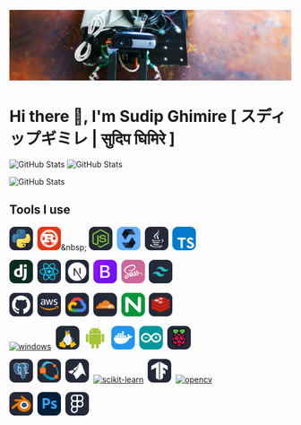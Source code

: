 ![Cover Photo](res/cover.jpg)

# Hi there 👋, I'm Sudip Ghimire [ スディップギミレ | सुदिप घिमिरे ]

![GitHub Stats](https://github-readme-stats.vercel.app/api/top-langs/?username=ghimiresdp&theme=radical&show_icons=true&hide_border=true&layout=compact)
![GitHub Stats](https://github-readme-stats.vercel.app/api?username=ghimiresdp&theme=radical&show_icons=true&hide_border=true&count_private=true)

![GitHub Stats](https://streak-stats.demolab.com?user=ghimiresdp&theme=radical&hide_border=true)

## Tools I use

<!-- [![My Skills](https://skillicons.dev/icons?i=python,rust,nodejs,solidity,java,ts&perline=6)](https://skillicons.dev) -->


<!-- [ Programming Languages ] -->
[<img src="https://raw.githubusercontent.com/tandpfun/skill-icons/main/icons/Python-Dark.svg" alt="python" width="42"/>](https://python.org)&nbsp;
[<img src="https://raw.githubusercontent.com/tandpfun/skill-icons/main/icons/Rust.svg" alt="rustlang" width="42" >]([https://rust-lang.org](https://www.rust-lang.org/))&nbsp;
[<img src="https://raw.githubusercontent.com/tandpfun/skill-icons/main/icons/NodeJS-Dark.svg" alt="nodejs" width="42"  />](https://nodejs.org)&nbsp;
[<img src="https://raw.githubusercontent.com/tandpfun/skill-icons/main/icons/Solidity.svg" alt="solidity" width="42" />](https://soliditylang.org/)&nbsp;
[<img src="https://raw.githubusercontent.com/tandpfun/skill-icons/main/icons/Java-Dark.svg" alt="java" width="42" />](https://www.java.com/en/)&nbsp;
[<img src="https://raw.githubusercontent.com/tandpfun/skill-icons/main/icons/TypeScript.svg" alt="typescript" width="42"  />](https://www.typescriptlang.org/)&nbsp;

<!-- [ Frameworks ] -->
[<img src="https://raw.githubusercontent.com/tandpfun/skill-icons/main/icons/Django.svg" alt="django" width="42" >](https://www.djangoproject.com/)&nbsp;
[<img src="https://raw.githubusercontent.com/tandpfun/skill-icons/main/icons/React-Dark.svg" alt="react" width="42"  />](https://react.dev/)&nbsp;
[<img src="https://raw.githubusercontent.com/tandpfun/skill-icons/main/icons/NextJS-Dark.svg" alt="next" width="42" >](https://nextjs.org/)&nbsp;
[<img src="https://raw.githubusercontent.com/tandpfun/skill-icons/main/icons/Bootstrap.svg" alt="bootstrap" width="42"  />](https://getbootstrap.com/)&nbsp;
[<img src="https://raw.githubusercontent.com/tandpfun/skill-icons/main/icons/Sass.svg" alt="sass" width="42"  />](https://sass-lang.com/)&nbsp;
[<img src="https://raw.githubusercontent.com/tandpfun/skill-icons/main/icons/TailwindCSS-Dark.svg" alt="tailwind" width="42" >](https://tailwindui.com/)&nbsp;

<!-- second line -->
<!-- [<img src="https://raw.githubusercontent.com/tandpfun/skill-icons/main/icons/Actix-Dark.svg" alt="actix" width="42"  />](https://actix.rs/)&nbsp; -->

<!-- [ Cloud ] -->
[<img src="https://raw.githubusercontent.com/tandpfun/skill-icons/main/icons/Github-Dark.svg" alt="github" width="42" >](https://github.com/)&nbsp;
[<img src="https://raw.githubusercontent.com/tandpfun/skill-icons/main/icons/AWS-Dark.svg" alt="aws" width="42" />](https://aws.amazon.com/)&nbsp;
[<img src="https://raw.githubusercontent.com/tandpfun/skill-icons/main/icons/GCP-Dark.svg" alt="gcp" width="42"  />](https://cloud.google.com/)&nbsp;
[<img src="https://raw.githubusercontent.com/tandpfun/skill-icons/main/icons/Cloudflare-Dark.svg" alt="cloudflare" width="42"  />](https://www.cloudflare.com/)&nbsp;
[<img src="https://raw.githubusercontent.com/tandpfun/skill-icons/main/icons/Nginx.svg" alt="nginx" width="42" >](https://nginx.org/)&nbsp;
[<img src="https://raw.githubusercontent.com/tandpfun/skill-icons/main/icons/Redis-Dark.svg" alt="redis" width="42"  />](https://redis.io/)&nbsp;

<!-- [ Platforms ] -->
[<img src="https://raw.githubusercontent.com/tandpfun/skill-icons/main/icons/Windows-Dark.svg" alt="windows" width="42" >](#)&nbsp;
[<img src="https://raw.githubusercontent.com/tandpfun/skill-icons/main/icons/Linux-Dark.svg" alt="ubuntu" width="42" >](#)&nbsp;
[<img src="https://raw.githubusercontent.com/devicons/devicon/master/icons/android/android-plain.svg" alt="android" width="42" >](#)&nbsp;
[<img src="https://raw.githubusercontent.com/tandpfun/skill-icons/main/icons/Docker.svg" alt="Docker" width="42"  />](#)&nbsp;
[<img src="https://raw.githubusercontent.com/tandpfun/skill-icons/main/icons/Arduino.svg" alt="arduino" width="42" />](https://www.arduino.cc/)&nbsp;
[<img src="https://raw.githubusercontent.com/tandpfun/skill-icons/main/icons/RaspberryPi-Dark.svg" alt="raspberry pi" width="42" />](https://www.raspberrypi.com/)&nbsp;

<!-- [ Data Science ] -->
[<img src="https://raw.githubusercontent.com/tandpfun/skill-icons/main/icons/PostgreSQL-Dark.svg" alt="postgresql" width="42" >](https://www.postgresql.org/)&nbsp;
[<img src="https://raw.githubusercontent.com/tandpfun/skill-icons/main/icons/Octave-Dark.svg" alt="octave" width="42" >](https://octave.org/)&nbsp;
[<img src="https://raw.githubusercontent.com/tandpfun/skill-icons/main/icons/Matlab-Dark.svg" alt="matlab" width="42" >]([https://.org/](https://www.mathworks.com/products/matlab.html))&nbsp;
[<img src="https://raw.githubusercontent.com/tandpfun/skill-icons/main/icons/ScikitLearn-Dark.svg" alt="scikit-learn" width="42" >](https://scikit-learn.org/stable/)&nbsp;
[<img src="https://raw.githubusercontent.com/tandpfun/skill-icons/main/icons/TensorFlow-Dark.svg" alt="tensorflow" width="42" >](https://www.tensorflow.org/)&nbsp;
[<img src="https://raw.githubusercontent.com/tandpfun/skill-icons/main/icons/OpenCV-Dark.svg" alt="opencv" width="42" >](https://opencv.org/)&nbsp;

<!-- [ Graphics ] -->
[<img src="https://raw.githubusercontent.com/tandpfun/skill-icons/main/icons/Blender-Dark.svg" alt="blender" width="42" >](https://www.blender.org/)&nbsp;
[<img src="https://raw.githubusercontent.com/tandpfun/skill-icons/main/icons/Photoshop.svg" alt="photoshop" width="42" >](https://www.adobe.com/products/photoshop.html)&nbsp;
[<img src="https://raw.githubusercontent.com/tandpfun/skill-icons/main/icons/Figma-Dark.svg" alt="figma" width="42" >](https://www.figma.com/)&nbsp;

<!-- <img src="" alt="" width="42" > -->

<!-- ## 🔭 I’m currently (but not actively) working on some of the projects

- [prefab server](https://github.com/ghimiresdp/prefab)
- [Rust Challenges](https://github.com/ghimiresdp/rust-challenges)
- [Python Projects](https://github.com/ghimiresdp/python-projects)
- [Python Notes](https://github.com/ghimiresdp/python-notes) -->
